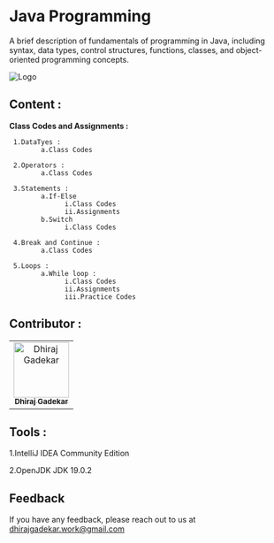 #
# Java Programming

A brief description of fundamentals of programming in Java, including syntax, data types, control structures, functions, classes, and object-oriented programming concepts.


![Logo](https://p92.com/binaries/content/gallery/p92website/jobs/java_banner.png)



## Content : 
**Class Codes and Assignments :**

     1.DataTyes :
            a.Class Codes
            
     2.Operators :
            a.Class Codes
            
     3.Statements : 
            a.If-Else
                  i.Class Codes
                  ii.Assignments
            b.Switch
                  i.Class Codes
            
     4.Break and Continue :
            a.Class Codes
     
     5.Loops :
            a.While loop :
                  i.Class Codes
                  ii.Assignments
                  iii.Practice Codes
     

## Contributor :  

<table>
  <tr>
    <td align="center"><a href="https://github.com/DhirajGadekar"><img src="https://avatars.githubusercontent.com/u/111908836?v=4" width="100px;" alt="Dhiraj Gadekar"/><br/><sub><b>Dhiraj Gadekar</b></sub></a><br/>
</tr>
</table>



## Tools :

1.IntelliJ IDEA Community Edition

2.OpenJDK JDK 19.0.2 

## Feedback

If you have any feedback, please reach out to us at dhirajgadekar.work@gmail.com
